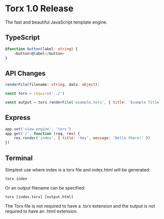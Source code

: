 # Torx 1.0 Release

The fast and beautiful JavaScript template engine.

## TypeScript

```ts
@function button(label: string) {
    <button>@label</button>
}
```

## API Changes

```ts
renderFile(filename: string, data: object);
```

```js
const torx = require('../')

const output = torx.renderFile('example.torx', { title: 'Example Title' })
```


## Express
```js
app.set('view engine', 'torx')
app.get('/', function (req, res) {
    res.render('index', { title: 'Hey', message: 'Hello there!' })
})
```


## Terminal

Simplest use where index is a torx file and index.html will be generated:
```
torx index
```
Or an output filename can be specified:
```
torx [index.torx] [output.html]
```
The Torx file is not required to have a .torx extension and the output is not required to have an .html extension.
